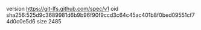 version https://git-lfs.github.com/spec/v1
oid sha256:525d9c3689981d6b9b96f90f9ccd3c64c45ac401b8f0bed09551cf74d0c0e5d6
size 2485
